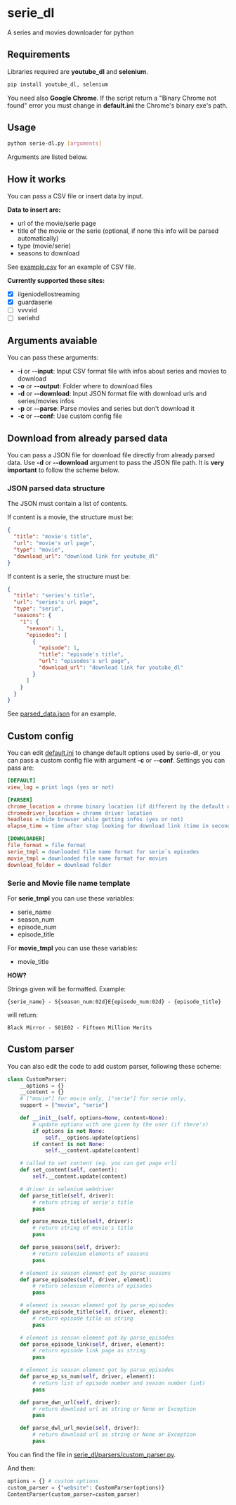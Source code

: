 # serie_dl

A series and movies downloader for python

## Requirements

Libraries required are **youtube_dl** and **selenium**.

```bash
pip install youtube_dl, selenium
```

You need also **Google Chrome**. If the script return a "Binary Chrome not found" error you must change in **default.ini** the Chrome's binary exe's path.

## Usage

```bash
python serie-dl.py [arguments]
```

Arguments are listed below.

## How it works

You can pass a CSV file or insert data by input.

**Data to insert are:**

- url of the movie/serie page
- title of the movie or the serie (optional, if none this info will be parsed automatically)
- type (movie/serie)
- seasons to download

See [example.csv](example.csv) for an example of CSV file.

**Currently supported these sites:**

- [x] ilgeniodellostreaming
- [x] guardaserie
- [ ] vvvvid
- [ ] seriehd

## Arguments avaiable

You can pass these arguments:

- **-i** or **--input**: Input CSV format file with infos about series and movies to download
- **-o** or **--output**: Folder where to download files
- **-d** or **--download**: Input JSON format file with download urls and series/movies infos
- **-p** or **--parse**: Parse movies and series but don't download it
- **-c** or **--conf**: Use custom config file

## Download from already parsed data

You can pass a JSON file for download file directly from already parsed data. Use **-d** or **--download** argument to pass the JSON file path. It is **very important** to follow the scheme below.

### JSON parsed data structure

The JSON must contain a list of contents.

If content is a movie, the structure must be:

```json
{
  "title": "movie's title",
  "url": "movie's url page",
  "type": "movie",
  "download_url": "download link for youtube_dl"
}
```

If content is a serie, the structure must be:

```json
{
  "title": "series's title",
  "url": "series's url page",
  "type": "serie",
  "seasons": {
    "1": {
      "season": 1,
      "episodes": [
        {
          "episode": 1,
          "title": "episode's title",
          "url": "episodes's url page",
          "download_url": "download link for youtube_dl"
        }
      ]
    }
  }
}
```

See [parsed_data.json](parsed_data.json) for an example.

## Custom config

You can edit [default.ini](default.ini) to change default options used by serie-dl, or you can pass a custom config file with argument **-c** or **--conf**. Settings you can pass are:

```ini
[DEFAULT]
view_log = print logs (yes or not)

[PARSER]
chrome_location = chrome binary location (if different by the default one)
chromedriver_location = chrome driver location
headless = hide browser while getting infos (yes or not)
elapse_time = time after stop looking for download link (time in seconds)

[DOWNLOADER]
file_format = file format
serie_tmpl = downloaded file name format for serie`s episodes
movie_tmpl = downloaded file name format for movies
download_folder = download folder
```

### Serie and Movie file name template

For **serie_tmpl** you can use these variables:

- serie_name
- season_num
- episode_num
- episode_title

For **movie_tmpl** you can use these variables:

- movie_title

**HOW?**

Strings given will be formatted. Example:

`{serie_name} - S{season_num:02d}E{episode_num:02d} - {episode_title}`

will return:

`Black Mirror - S01E02 - Fifteen Million Merits`

## Custom parser

You can also edit the code to add custom parser, following these scheme:

```python
class CustomParser:
    __options = {}
    __content = {}
    # ["movie"] for movie only, ["serie"] for serie only,
    support = ["movie", "serie"]

    def __init__(self, options=None, content=None):
        # update options with one given by the user (if there's)
        if options is not None:
            self.__options.update(options)
        if content is not None:
            self.__content.update(content)

    # called to set content (eg. you can get page url)
    def set_content(self, content):
        self.__content.update(content)

    # driver is selenium webdriver
    def parse_title(self, driver):
        # return string of serie's title
        pass

    def parse_movie_title(self, driver):
        # return string of movie's title
        pass

    def parse_seasons(self, driver):
        # return selenium elements of seasons
        pass

    # element is season element got by parse_seasons
    def parse_episodes(self, driver, element):
        # return selenium elements of episodes
        pass

    # element is season element got by parse_episodes
    def parse_episode_title(self, driver, element):
        # return episode title as string
        pass

    # element is season element got by parse_episodes
    def parse_episode_link(self, driver, element):
        # return episode link page as string
        pass

    # element is season element got by parse_episodes
    def parse_ep_ss_num(self, driver, element):
        # return list of episode number and season number (int)
        pass

    def parse_dwn_url(self, driver):
        # return download url as string or None or Exception
        pass

    def parse_dwl_url_movie(self, driver):
        # return download url as string or None or Exception
        pass
```

You can find the file in [serie_dl/parsers/custom_parser.py](serie_dl/parsers/custom_parser.py).

And then:

```python
options = {} # custom options
custom_parser = {"website": CustomParser(options)}
ContentParser(custom_parser=custom_parser)
```
